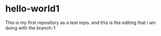# hello-world1
This is my first repository as a test repo.
and this is the editing that i am doing with the branch-1 
